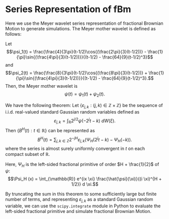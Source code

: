 # Series Representation of fBm

Here we use the Meyer wavelet series representation of fractional Brownian Motion to generate simulations.
The Meyer mother wavelet is defined as follows:

Let $$\psi_1(t) = \frac{\frac{4}{3\pi}(t-1/2)\cos{(\frac{2\pi}{3}(t-1/2))} - \frac{1}{\pi}\sin{(\frac{4\pi}{3}(t-1/2))}}{(t-1/2) - \frac{64}{9}(t-1/2)^3}$$
and 
$$\psi_2(t) = \frac{\frac{8}{3\pi}(t-1/2)\cos{(\frac{8\pi}{3}(t-1/2))} + \frac{1}{\pi}\sin{(\frac{4\pi}{3}(t-1/2))}}{(t-1/2) - \frac{64}{9}(t-1/2)^3}.$$
Then, the Meyer mother wavelet is
$$\psi(t) = \psi_1(t) + \psi_2(t).$$

We have the following theorem:
Let $\{\varepsilon_{j, k} : (j, k) \in \mathbb{Z} \times \mathbb{Z}\}$ be the sequence of i.i.d. real-valued standard Gaussian random variables defined as
$$\varepsilon_{j,k} = \int_{\mathbb R} 2^{j/2}\psi(-2^{j}t-k) ~ dW(\xi).$$
Then $\{B^H(t) : t \in \mathbb {R}\}$ can be represented as 
$$B^H(t) = \sum_{j, k \in \mathbb {Z}} 2^{-jH}\varepsilon_{j,k}(\Psi_H(2^jt-k) - \Psi_H(-k)).$$
where the series is almost surely uniformly convergent in $t$ on each compact subset of $\mathbb{R}$.

Here, $\Psi_H$ is the left-sided fractional primitive of order $H + \frac{1}{2}$ of $\psi$:
$$\Psi_H (x) = \int_{\mathbb{R}} e^{ix \xi} \frac{\hat{\psi}(\xi)}{(i \xi)^{H + 1/2}} d \xi.$$

By truncating the sum in this theorem to some sufficiently large but finite number of terms, and representing $\varepsilon_{j,k}$ as a standard Gaussian random variable, we can use the `scipy.integrate` module in Python to evaluate the left-sided fractional primitive and simulate fractional Brownian Motion.
